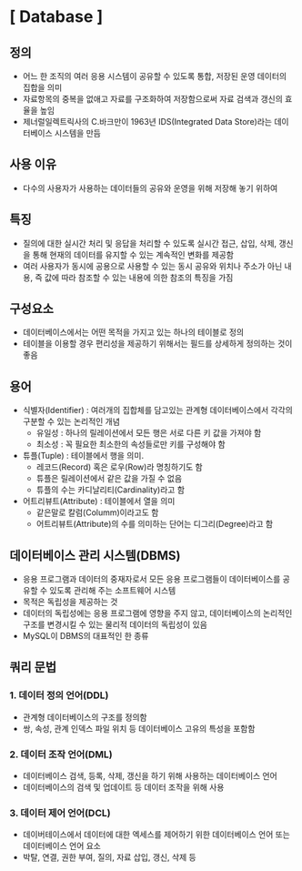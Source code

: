 # [ Database ]

## 정의

- 어느 한 조직의 여러 응용 시스템이 공유할 수 있도록 통합, 저장된 운영 데이터의 집합을 의미
- 자료항목의 중복을 없애고 자료를 구조화하여 저장함으로써 자료 검색과 갱신의 효율을 높임
- 제너럴일렉트릭사의 C.바크만이 1963년 IDS(Integrated Data Store)라는 데이터베이스 시스템을 만듬

## 사용 이유

- 다수의 사용자가 사용하는 데이터들의 공유와 운영을 위해 저장해 놓기 위하여

## 특징

- 질의에 대한 실시간 처리 및 응답을 처리할 수 있도록 실시간 접근, 삽입, 삭제, 갱신을 통해 현재의 데이터를 유지할 수 있는 계속적인 변화를 제공함
- 여러 사용자가 동시에 공용으로 사용할 수 있는 동시 공유와 위치나 주소가 아닌 내용, 즉 값에 따라 참조할 수 있는 내용에 의한 참조의 특징을 가짐

## 구성요소

- 데이터베이스에서는 어떤 목적을 가지고 있는 하나의 테이블로 정의
- 테이블을  이용할 경우 편리성을 제공하기 위해서는 필드를 상세하게 정의하는 것이 좋음

## 용어

- 식별자(Identifier) : 여러개의 집합체를 담고있는 관계형 데이터베이스에서 각각의 구분할 수 있는 논리적인 개념
  - 유일성 : 하나의 릴레이션에서 모든 행은 서로 다른 키 값을 가져야 함
  - 최소성 : 꼭 필요한 최소한의 속성들로만 키를 구성해야 함
- 튜플(Tuple) : 테이블에서 행을 의미. 
  - 레코드(Record) 혹은 로우(Row)라 명칭하기도 함
  - 튜플은 릴레이션에서 같은 값을 가질 수 없음
  - 튜플의 수는 카디날리티(Cardinality)라고 함
- 어트리뷰트(Attribute) : 테이블에서 열을 의미
  - 같은말로 칼럼(Columm)이라고도 함
  - 어트리뷰트(Attribute)의 수를 의미하는 단어는 디그리(Degree)라고 함

## 데이터베이스 관리 시스템(DBMS)

- 응용 프로그램과 데이터의 중재자로서 모든 응용 프로그램들이 데이터베이스를 공유할 수 있도록 관리해 주는 소프트웨어 시스템
- 목적은 독립성을 제공하는 것
- 데이터의 독립성에는 응용 프로그램에 영향을 주지 않고, 데이터베이스의 논리적인 구조를 변경시킬 수 있는 물리적 데이터의 독립성이 있음
- MySQL이 DBMS의 대표적인 한 종류

## 쿼리 문법

### 1. 데이터 정의 언어(DDL)

- 관계형 데이터베이스의 구조를 정의함
- 쌍, 속성, 관계 인덱스 파일 위치 등 데이터베이스 고유의 특성을 포함함

### 2. 데이터 조작 언어(DML)

- 데이터베이스 검색, 등록, 삭제, 갱신을 하기 위해 사용하는 데이터베이스 언어
- 데이터베이스의 검색 및 업데이트 등 데이터 조작을 위해 사용

### 3. 데이터 제어 언어(DCL)

- 데이버테이스에서 데이터에 대한 엑세스를 제어하기 위한 데이터베이스 언어 또는 데이터베이스 언어 요소
- 박탈, 연결, 권한 부여, 질의, 자료 삽입, 갱신, 삭제 등